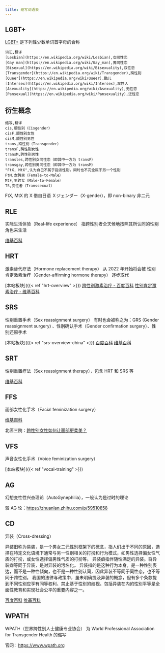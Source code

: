 ```yaml
---
title: 缩写词语表
---
```


## LGBT+

[LGBT+](https://en.wikipedia.org/wiki/LGBT) 是下列性少数单词首字母的合称

```csv
词汇,翻译
[Lesbian](https://en.wikipedia.org/wiki/Lesbian),女同性恋
[Gay man](https://en.wikipedia.org/wiki/Gay_man),男同性恋
[Bisexual](https://en.wikipedia.org/wiki/Bisexuality),双性恋
[Transgender](https://en.wikipedia.org/wiki/Transgender),跨性别
[Queer](https://en.wikipedia.org/wiki/Queer),酷儿
[Intersex](https://en.wikipedia.org/wiki/Intersex),双性人
[Asexuality](https://en.wikipedia.org/wiki/Asexuality),无性恋
[Pansexual](https://en.wikipedia.org/wiki/Pansexuality),泛性恋
```

## 衍生概念

```csv
缩写,翻译
cis,顺性别（Cisgender）
cisF,顺性别女性
cisM,顺性别男性
trans,跨性别（Transgender）
transF,跨性别女性
transM,跨性别男性
transles,跨性别女同性恋（即其中一方为 transF）
transgay,跨性别男同性恋（即其中一方为 transM）
"FtX, MtX",认为自己不属于指派性别，同时也不完全属于另一个性别
FtM,女跨男（Female-to-Male）
MtF,男跨女（Male-to-Female）
TS,变性者（Transsexual）
```

FtX, MtX 的 X 借自日语 Ｘジェンダー（X-gender），即 non-binary 非二元

## RLE

实际生活体验（Real-life experience）
指跨性别者全天候地按照其所认同的性别角色来生活

[维基百科](https://zh.wikipedia.org/zh-cn/实际生活体验)

## HRT

激素替代疗法（Hormone replacement therapy）
从 2022 年开始将会被 性别肯定激素治疗（Gender-affirming hormone therapy） 逐步取代

[本站板块]({{< ref "hrt-overview" >}})
[跨性别激素治疗 - 百度百科](https://baike.baidu.com/item/跨性别激素治疗)
[性别肯定激素治疗 - 维基百科](https://zh.wikipedia.org/zh-cn/性别肯定激素治疗)

## SRS

性别重置手术（Sex reassignment surgery）
有时也会被称之为：GRS (Gender reassignment surgery) 、性别确认手术（Gender confirmation surgery）、性别还原手术

[本站板块]({{< ref "srs-overview-china" >}})
[百度百科](https://baike.baidu.com/item/性别重置手术)
[维基百科](https://zh.wikipedia.org/zh-cn/性别重置手术)

## SRT

性别重置疗法（Sex reassignment therapy），包含 HRT 和 SRS 等

[维基百科](https://zh.wikipedia.org/zh-cn/性别重置疗法)

## FFS

面部女性化手术（Facial feminization surgery）

[维基百科](https://zh.wikipedia.org/zh-cn/性别重置疗法#其他疗法)

北医三院：[跨性别女性如何让面部更柔美？](https://mp.weixin.qq.com/s/L-ViMDYNLycgIMc4SJQHvQ)

## VFS

声音女性化手术（Voice feminization surgery）

[本站板块]({{< ref "vocal-training" >}})

## AG

幻想变性性兴奋理论（AutoGynephilia），一般认为是过时的理论

驳 AG 论：<https://zhuanlan.zhihu.com/p/59510858>

## CD

异装（Cross-dressing）

异装旧称为易装，是一个男女二元性别框架下的概念，指人们出于不同的原因，选择在特定文化语境下通常与另一性别相关的打扮和行为模式，如男性选择偏女性气质的打扮，或女性选择偏男性气质的打扮等。
异装癖指伴随性满足的异装。将异装癖等同于异装，是对异装的污名化。
异装指的是这种行为本身，是一种性别表达，而不是一种性倾向，也不是一种性别认同，因此异装不等同于同性恋，也不等同于跨性别。
我国的法律与政策中，虽未明确提及异装的概念，但有多个条款提到不同性别应享有同等权利、禁止基于性别的歧视。包括异装在内的性别平等是全面性教育和实现社会公平的重要内容之一。

[百度百科](https://baike.baidu.com/item/异装)
[维基百科](https://zh.wikipedia.org/zh-cn/异性装扮)

## WPATH

WPATH（世界跨性别人士健康专业协会） 为 World Professional Association for Transgender Health 的缩写

官网：<https://www.wpath.org>

